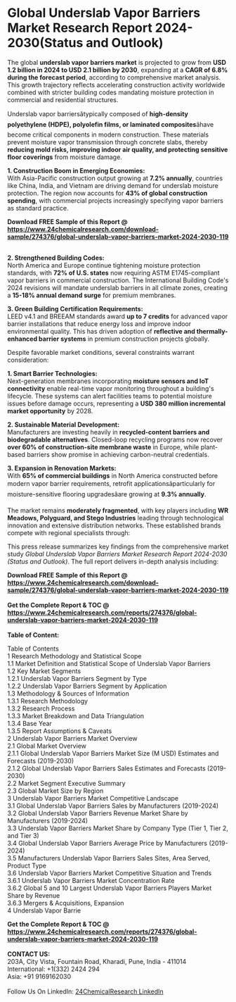 <h1>Global Underslab Vapor Barriers Market Research Report 2024-2030(Status and Outlook)</h1><p>The global <strong>underslab vapor barriers market</strong> is projected to grow from <strong>USD 1.2 billion in 2024 to USD 2.1 billion by 2030</strong>, expanding at a <strong>CAGR of 6.8% during the forecast period</strong>, according to comprehensive market analysis. This growth trajectory reflects accelerating construction activity worldwide combined with stricter building codes mandating moisture protection in commercial and residential structures.</p><p>Underslab vapor barriersâtypically composed of <strong>high-density polyethylene (HDPE), polyolefin films, or laminated composites</strong>âhave become critical components in modern construction. These materials prevent moisture vapor transmission through concrete slabs, thereby <strong>reducing mold risks, improving indoor air quality, and protecting sensitive floor coverings</strong> from moisture damage.</p><p><strong>1. Construction Boom in Emerging Economies:</strong><br>
With Asia-Pacific construction output growing at <strong>7.2% annually</strong>, countries like China, India, and Vietnam are driving demand for underslab moisture protection. The region now accounts for <strong>43% of global construction spending</strong>, with commercial projects increasingly specifying vapor barriers as standard practice.</p><div><b>Download FREE Sample of this Report @ 
            <a href="https://www.24chemicalresearch.com/download-sample/274376/global-underslab-vapor-barriers-market-2024-2030-119">
            https://www.24chemicalresearch.com/download-sample/274376/global-underslab-vapor-barriers-market-2024-2030-119</a></b></div><br><p><strong>2. Strengthened Building Codes:</strong><br>
North America and Europe continue tightening moisture protection standards, with <strong>72% of U.S. states</strong> now requiring ASTM E1745-compliant vapor barriers in commercial construction. The International Building Code's 2024 revisions will mandate underslab barriers in all climate zones, creating a <strong>15-18% annual demand surge</strong> for premium membranes.</p><p><strong>3. Green Building Certification Requirements:</strong><br>
LEED v4.1 and BREEAM standards award <strong>up to 7 credits</strong> for advanced vapor barrier installations that reduce energy loss and improve indoor environmental quality. This has driven adoption of <strong>reflective and thermally-enhanced barrier systems</strong> in premium construction projects globally.</p><p>Despite favorable market conditions, several constraints warrant consideration:</p><p><strong>1. Smart Barrier Technologies:</strong><br>
Next-generation membranes incorporating <strong>moisture sensors and IoT connectivity</strong> enable real-time vapor monitoring throughout a building's lifecycle. These systems can alert facilities teams to potential moisture issues before damage occurs, representing a <strong>USD 380 million incremental market opportunity</strong> by 2028.</p><p><strong>2. Sustainable Material Development:</strong><br>
Manufacturers are investing heavily in <strong>recycled-content barriers and biodegradable alternatives</strong>. Closed-loop recycling programs now recover <strong>over 60% of construction-site membrane waste</strong> in Europe, while plant-based barriers show promise in achieving carbon-neutral credentials.</p><p><strong>3. Expansion in Renovation Markets:</strong><br>
With <strong>65% of commercial buildings</strong> in North America constructed before modern vapor barrier requirements, retrofit applicationsâparticularly for moisture-sensitive flooring upgradesâare growing at <strong>9.3% annually</strong>.</p><p>The market remains <strong>moderately fragmented</strong>, with key players including <strong>WR Meadows, Polyguard, and Stego Industries</strong> leading through technological innovation and extensive distribution networks. These established brands compete with regional specialists through:</p><p>This press release summarizes key findings from the comprehensive market study <em>Global Underslab Vapor Barriers Market Research Report 2024-2030 (Status and Outlook)</em>. The full report delivers in-depth analysis including:</p><div><b>Download FREE Sample of this Report @ 
            <a href="https://www.24chemicalresearch.com/download-sample/274376/global-underslab-vapor-barriers-market-2024-2030-119">
            https://www.24chemicalresearch.com/download-sample/274376/global-underslab-vapor-barriers-market-2024-2030-119</a></b></div><br><div><b>Get the Complete Report & TOC @ 
            <a href="https://www.24chemicalresearch.com/reports/274376/global-underslab-vapor-barriers-market-2024-2030-119">
            https://www.24chemicalresearch.com/reports/274376/global-underslab-vapor-barriers-market-2024-2030-119</a></b></div><br>
            <b>Table of Content:</b><p>Table of Contents<br />
1 Research Methodology and Statistical Scope<br />
1.1 Market Definition and Statistical Scope of Underslab Vapor Barriers<br />
1.2 Key Market Segments<br />
1.2.1 Underslab Vapor Barriers Segment by Type<br />
1.2.2 Underslab Vapor Barriers Segment by Application<br />
1.3 Methodology & Sources of Information<br />
1.3.1 Research Methodology<br />
1.3.2 Research Process<br />
1.3.3 Market Breakdown and Data Triangulation<br />
1.3.4 Base Year<br />
1.3.5 Report Assumptions & Caveats<br />
2 Underslab Vapor Barriers Market Overview<br />
2.1 Global Market Overview<br />
2.1.1 Global Underslab Vapor Barriers Market Size (M USD) Estimates and Forecasts (2019-2030)<br />
2.1.2 Global Underslab Vapor Barriers Sales Estimates and Forecasts (2019-2030)<br />
2.2 Market Segment Executive Summary<br />
2.3 Global Market Size by Region<br />
3 Underslab Vapor Barriers Market Competitive Landscape<br />
3.1 Global Underslab Vapor Barriers Sales by Manufacturers (2019-2024)<br />
3.2 Global Underslab Vapor Barriers Revenue Market Share by Manufacturers (2019-2024)<br />
3.3 Underslab Vapor Barriers Market Share by Company Type (Tier 1, Tier 2, and Tier 3)<br />
3.4 Global Underslab Vapor Barriers Average Price by Manufacturers (2019-2024)<br />
3.5 Manufacturers Underslab Vapor Barriers Sales Sites, Area Served, Product Type<br />
3.6 Underslab Vapor Barriers Market Competitive Situation and Trends<br />
3.6.1 Underslab Vapor Barriers Market Concentration Rate<br />
3.6.2 Global 5 and 10 Largest Underslab Vapor Barriers Players Market Share by Revenue<br />
3.6.3 Mergers & Acquisitions, Expansion<br />
4 Underslab Vapor Barrie</p><div><b>Get the Complete Report & TOC @ 
            <a href="https://www.24chemicalresearch.com/reports/274376/global-underslab-vapor-barriers-market-2024-2030-119">
            https://www.24chemicalresearch.com/reports/274376/global-underslab-vapor-barriers-market-2024-2030-119</a></b></div><br><b>CONTACT US:</b><br>
            203A, City Vista, Fountain Road, Kharadi, Pune, India - 411014<br>
            International: +1(332) 2424 294<br>
            Asia: +91 9169162030 <br><br>
            Follow Us On LinkedIn: <a href="https://www.linkedin.com/company/24chemicalresearch/">24ChemicalResearch LinkedIn</a>